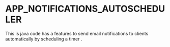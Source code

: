 # APP_NOTIFICATIONS_AUTOSCHEDULER
This is java code has a features to send email notifications to clients automatically by scheduling a timer .
